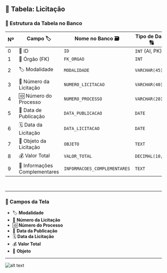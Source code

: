 ## 📑 Tabela: Licitação

### 🧱 Estrutura da Tabela no Banco

| Nº | Campo 🏷️                  | Nome no Banco 🗃️             | Tipo de Dado 🔠          | Observações 📌                   |
|----|----------------------------|-------------------------------|---------------------------|----------------------------------|
| 0  | 🔑 ID                      | `ID`                          | `INT` (AI, PK)            | Chave Primária                   |
| 1  | 🏢 Órgão (FK)              | `FK_ORGAO`                    | `INT`                     | Chave estrangeira                |
| 2  | 🏷️ Modalidade             | `MODALIDADE`                  | `VARCHAR(45)`             | Tipo da licitação (ex: Pregão)  |
| 3  | 🔢 Número da Licitação     | `NUMERO_LICITACAO`            | `VARCHAR(40)`             | Código/identificação da licitação |
| 4  | 🆔 Número do Processo      | `NUMERO_PROCESSO`             | `VARCHAR(20)`             | Número do processo interno       |
| 5  | 📅 Data de Publicação      | `DATA_PUBLICACAO`             | `DATE`                    |                                  |
| 6  | 🗓️ Data da Licitação       | `DATA_LICITACAO`              | `DATE`                    |                                  |
| 7  | 📄 Objeto da Licitação     | `OBJETO`                      | `TEXT`                    | Descrição do objeto              |
| 8  | 💰 Valor Total             | `VALOR_TOTAL`                 | `DECIMAL(10,3)`           | Valor estimado total             |
| 9  | 🧾 Informações Complementares | `INFORMACOES_COMPLEMENTARES` | `TEXT`                    | Opcional                         |

<br>

---

### 🧾 Campos da Tela

- 🏷️ **Modalidade**
- 🔢 **Número da Licitação**
- 🆔 **Número do Processo**
- 📅 **Data da Publicação**
- 🗓️ **Data da Licitação**
- 💰 **Valor Total**
- 📄 **Objeto**

---

![alt text](/src/assets/img/image.png)
